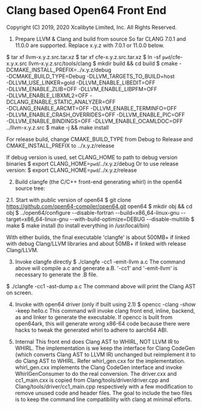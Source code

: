 Clang based Open64 Front End
================
Copyright (C) 2019, 2020 Xcalibyte Limited, Inc.  All Rights Reserved.

1. Prepare LLVM & Clang and build from source
 So far CLANG 7.0.1 and 11.0.0 are supported. Replace x.y.z with 7.0.1 or 11.0.0 below.

 $ tar xf llvm-x.y.z.src.tar.xz
 $ tar xf cfe-x.y.z.src.tar.xz
 $ ln -sf `pwd`/cfe-x.y.x.src llvm-x.y.z.src/tools/clang
 $ mkdir build && cd build
 $ cmake -DCMAKE_INSTALL_PREFIX=../x.y.z/debug \
         -DCMAKE_BUILD_TYPE=Debug  -DLLVM_TARGETS_TO_BUILD=host  \
         -DLLVM_USE_LINKER=gold  -DLLVM_ENABLE_LIBEDIT=OFF  \
         -DLLVM_ENABLE_ZLIB=OFF  -DLLVM_ENABLE_LIBPFM=OFF  \
         -DLLVM_ENABLE_LIBXML2=OFF  -DCLANG_ENABLE_STATIC_ANALYZER=OFF  \
         -DCLANG_ENABLE_ARCMT=OFF -DLLVM_ENABLE_TERMINFO=OFF  \
         -DLLVM_ENABLE_CRASH_OVERRIDES=OFF -DLLVM_ENABLE_PIC=OFF  \
         -DLLVM_ENABLE_BINDINGS=OFF -DLLVM_ENABLE_OCAMLDOC=OFF  \
         ../llvm-x.y.z.src
 $ make -j && make install

 For release build, change CMAKE_BUILD_TYPE from Debug to Release and CMAKE_INSTALL_PREFIX to ../x.y.z/release

 If debug version is used, set CLANG_HOME to path to debug version binaries
 $ export CLANG_HOME=`pwd`/../x.y.z/debug
 Or to use release version:
 $ export CLANG_HOME=`pwd`/../x.y.z/release

2. Build clangfe (the C/C++ front-end generating whirl) in the open64 source tree:

2.1. Start with public version of open64
  $ git clone https://github.com/open64-compiler/open64.git open64
  $ mkdir obj && cd obj
  $ ../open64/configure --disable-fortran --build=x86_64-linux-gnu --target=x86_64-linux-gnu --with-build-optimize=DEBUG --disable-multilib
  $ make
  $ make install (to install everything in /usr/local/bin)

  With either builds, the final executable 'clangfe' is about 500MB+ if linked with debug Clang/LLVM libraries and about 50MB+ if linked with release Clang/LLVM.

3. Invoke clangfe directly
  $ ./clangfe -cc1 -emit-llvm a.c
  The command above will compile a.c and generate a.B. '-cc1' and '-emit-llvm' is necessary to generate the .B file.

  $ ./clangfe -cc1 -ast-dump a.c
  The command above will print the Clang AST on screen.

4. Invoke with open64 driver (only if built using 2.1)
  $ opencc -clang -show -keep hello.c
  This command will invoke clang front end, inline, backend, as and linker to generate the executable.
  If opencc is built from open64ark, this will generate wrong x86-64 code because there were hacks to tweak the generated whirl to adhere to aarch64 ABI.

5. Internal
  This front end does Clang AST to WHIRL, NOT LLVM IR to WHIRL. The implementation is we keep the interface for Clang CodeGen (which converts Clang AST to LLVM IR) unchanged but reimplement it to do Clang AST to WHIRL. Refer whirl_gen.cxx for the implementation. whirl_gen.cxx implements the Clang
CodeGen interface and invoke WhirlGenConsumer to do the real conversion.
  The driver.cxx and cc1_main.cxx is copied from Clang/tools/driver/driver.cpp and Clang/tools/driver/cc1_main.cpp respectively with a few modification to remove unused code and header files. The goal to include the two files is to keep the command line compatibility with clang at minimal efforts.
